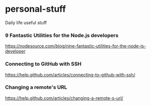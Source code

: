 # personal-stuff
Daily life useful stuff

### 9 Fantastic Utilities for the Node.js developers
https://nodesource.com/blog/nine-fantastic-utilities-for-the-node-js-developer

### Connecting to GitHub with SSH
https://help.github.com/articles/connecting-to-github-with-ssh/

### Changing a remote's URL
https://help.github.com/articles/changing-a-remote-s-url/
